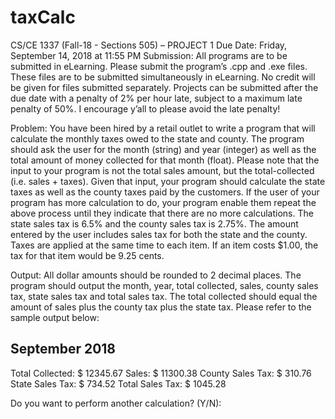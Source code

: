 # taxCalc

CS/CE 1337 (Fall-18 - Sections 505) – PROJECT 1 
Due Date: Friday, September 14, 2018 at 11:55 PM 
Submission: All programs are to be submitted in eLearning. Please submit the program’s .cpp and .exe files. These files are to be submitted simultaneously in eLearning. No credit will be given for files submitted separately. Projects can be submitted after the due date with a penalty of 2% per hour late, subject to a maximum late penalty of 50%. I encourage y’all to please avoid the late penalty! 

Problem: You have been hired by a retail outlet to write a program that will calculate the monthly taxes owed to the state and county. The program should ask the user for the month (string) and year (integer) as well as the total amount of money collected for that month (float). Please note that the input to your program is not the total sales amount, but the total-collected (i.e. sales + taxes). Given that input, your program should calculate the state taxes as well as the county taxes paid by the customers. If the user of your program has more calculation to do, your program enable them repeat the above process until they indicate that there are no more calculations. The state sales tax is 6.5% and the county sales tax is 2.75%. The amount entered by the user includes sales tax for both the state and the county. Taxes are applied at the same time to each item. If an item costs $1.00, the tax for that item would be 9.25 cents. 

Output: All dollar amounts should be rounded to 2 decimal places. The program should output the month, year, total collected, sales, county sales tax, state sales tax and total sales tax. The total collected should equal the amount of sales plus the county tax plus the state tax. Please refer to the sample output below: 

September 2018
---------------- 
Total Collected: $ 12345.67 
Sales: $ 11300.38
County Sales Tax: $ 310.76
State Sales Tax: $ 734.52
Total Sales Tax: $ 1045.28

Do you want to perform another calculation? (Y/N):
